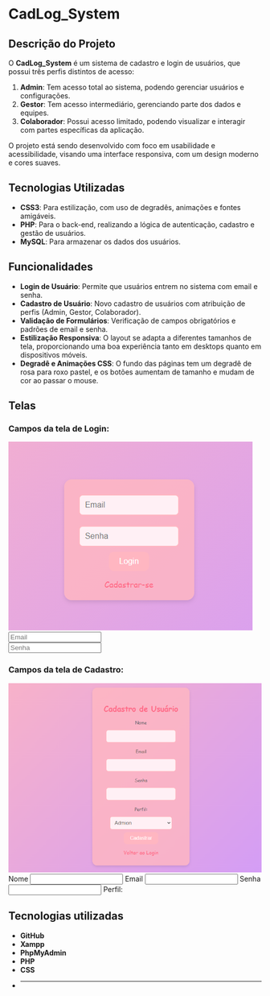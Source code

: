 # CadLog_System

## Descrição do Projeto

O **CadLog_System** é um sistema de cadastro e login de usuários, que possui três perfis distintos de acesso:

1. **Admin**: Tem acesso total ao sistema, podendo gerenciar usuários e configurações.
2. **Gestor**: Tem acesso intermediário, gerenciando parte dos dados e equipes.
3. **Colaborador**: Possui acesso limitado, podendo visualizar e interagir com partes específicas da aplicação.

O projeto está sendo desenvolvido com foco em usabilidade e acessibilidade, visando uma interface responsiva, com um design moderno e cores suaves.

## Tecnologias Utilizadas

- **CSS3**: Para estilização, com uso de degradês, animações e fontes amigáveis.
- **PHP**: Para o back-end, realizando a lógica de autenticação, cadastro e gestão de usuários.
- **MySQL**: Para armazenar os dados dos usuários.

## Funcionalidades

- **Login de Usuário**: Permite que usuários entrem no sistema com email e senha.
- **Cadastro de Usuário**: Novo cadastro de usuários com atribuição de perfis (Admin, Gestor, Colaborador).
- **Validação de Formulários**: Verificação de campos obrigatórios e padrões de email e senha.
- **Estilização Responsiva**: O layout se adapta a diferentes tamanhos de tela, proporcionando uma boa experiência tanto em desktops quanto em dispositivos móveis.
- **Degradê e Animações CSS**: O fundo das páginas tem um degradê de rosa para roxo pastel, e os botões aumentam de tamanho e mudam de cor ao passar o mouse.

## Telas


### Campos da tela de Login:
![imagem2](img/login.png)  
<input type="email" name="email" placeholder="Email" required><br>
<input type="password" name="senha" placeholder="Senha" required><br>

### Campos da tela de Cadastro:
![imagem2](img/cadastro.png)
           <label for="nome">Nome</label>
            <input type="text" name="nome" id="nome" required>
            <label for="nome">Email</label>
            <input type="email" name="email" id="email" required>
            <label for="">Senha</label>
            <input type="password" name="senha" id="senha" required>
            <label for="perfil">Perfil:</label>

## Tecnologias utilizadas

- **GitHub**
- **Xampp**
- **PhpMyAdmin**
- **PHP**
- **CSS**
- ****
